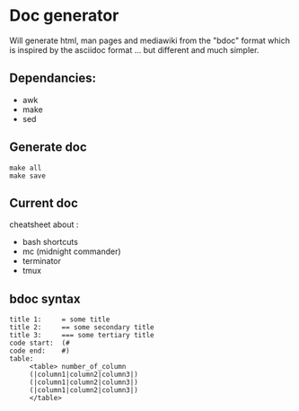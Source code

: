 
# Doc generator

Will generate html, man pages and mediawiki from the "bdoc" format which is inspired by the asciidoc format ... but different and much simpler.

## Dependancies:
- awk 
- make
- sed

## Generate doc

```
make all
make save
```

## Current doc

cheatsheet about :
* bash shortcuts
* mc (midnight commander)
* terminator
* tmux

## bdoc syntax

```
title 1:     = some title
title 2:     == some secondary title
title 3:     === some tertiary title
code start:  (#
code end:    #)
table:
     <table> number_of_column
     (|column1|column2|column3|)
     (|column1|column2|column3|)
     (|column1|column2|column3|)
     </table>
```
